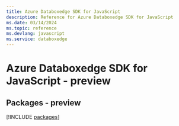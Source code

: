 ```yaml
---
title: Azure Databoxedge SDK for JavaScript
description: Reference for Azure Databoxedge SDK for JavaScript
ms.date: 03/14/2024
ms.topic: reference
ms.devlang: javascript
ms.service: databoxedge
---
```

# Azure Databoxedge SDK for JavaScript - preview
## Packages - preview
[!INCLUDE [packages](databoxedge-index.md)]